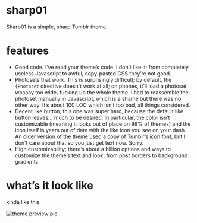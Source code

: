 # sharp01

Sharp01 is a simple, sharp Tumblr theme.

# features

* Good code. I’ve read your theme’s code. I don’t like it; from completely
  useless Javascript to awful, copy-pasted CSS they’re not good.
* Photosets that work. This is surprisingly difficult; by default, the
  `{Photoset` directive doesn't work at all; on phones, it’ll load a photoset
  waaaay too wide, fucking up the whole theme. I had to reassemble the photoset
  manually in Javascript, which is a shame but there was no other way. It’s
  about 100 LOC which isn’t too bad, all things considered.
* Decent like button; this one was super hard, because the default like button
  leaves... much to be desired. In particular, the color isn’t customizable
  (meaning it looks out of place on 99% of themes) and the icon itself is years
  out of date with the like icon you see on your dash. An older version of the
  theme used a copy of Tumblr’s icon font, but I don’t care about that so you
  just get text now. Sorry.
* High customizability; there’s about a billion options and ways to customize
  the theme’s text and look, from post borders to background gradients.

# what’s it look like

kinda like this

![theme preview pic](https://i.imgur.com/jBSEFWo.png)
